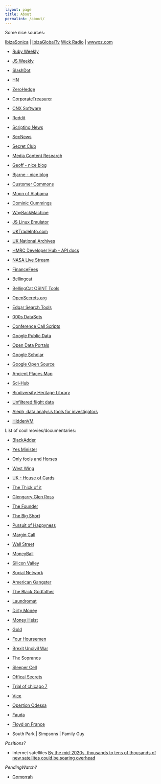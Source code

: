 ```yaml
---
layout: page
title: About
permalink: /about/
---
```


Some nice sources:

[IbizaSonica](http://ibizasonica.com/) | [IbizaGlobalTv](http://ibizaglobal.tv/)
[Wick Radio](https://hackneywicked.co.uk/venues/wick-radio/) | [wwwoz.com](http://wwwoz.com/)

- [Ruby Weekly](https://rubyweekly.com/)
- [JS Weekly](https://javascriptweekly.com/)

- [SlashDot](https://slashdot.org/)
- [HN](https://news.ycombinator.com/)
- [ZeroHedge](https://www.zerohedge.com/)
- [CorporateTreasurer](https://www.thecorporatetreasurer.com/)
- [CNX Software](/2019/09/15/pinetime-smartwatch-companion-pinephone/)
- [Reddit](https://www.reddit.com)
- [Scripting News](http://scripting.com/)
- [SecNews](//en.secnews.gr/)
- [Secret Club](//secret.club/)
- [Media Content Research](//archive.org/details/pub_editor-publisher)
- [Geoff - nice blog](https://www.potaroo.net/)
- [Bjarne - nice blog](http://www.stroustrup.com/index.html)

- [Customer Commons](//customercommons.org/blog/)
- [Moon of Alabama](//www.moonofalabama.org/)
- [Dominic Cummings](//dominiccummings.com/)

- [WayBackMachine](https://archive.org/)
- [JS Linux Emulator](http://s-macke.github.io/jor1k/demos/main.html)

- [UKTradeInfo.com](https://www.uktradeinfo.com/Pages/Home.aspx)
- [UK National Archives](http://www.nationalarchives.gov.uk/webarchive/)
- [HMRC Developer Hub - API docs](https://developer.service.hmrc.gov.uk/api-documentation/docs/api)
- [NASA Live Stream](https://www.youtube.com/watch?v=EEIk7gwjgIM)

- [FinanceFees](https://financefeeds.com/)
- [Bellingcat](https://www.bellingcat.com/)
- [BellingCat OSINT Tools](//bit.ly/bcattools)

- [OpenSecrets.org](http://www.opensecrets.org/)
- [Edgar Search Tools](https://www.sec.gov/edgar/searchedgar/webusers.htm)
- [000s DataSets](https://blog.google/products/search/discovering-millions-datasets-web/)
- [Conference Call Scripts](http://www.conferencecalltranscripts.com/)
- [Google Public Data](https://www.google.co.uk/publicdata/directory#)
- [Open Data Portals](http://dataportals.org/)
- [Google Scholar](https://scholar.google.com/)
- [Google Open Source](https://cs.opensource.google/)
- [Ancient Places Map](https://www.trismegistos.org/geo/index.php)
- [Sci-Hub](https://sci-hub.se/)
- [Biodiversity Heritage Library](https://www.biodiversitylibrary.org/)
- [Unfiltered flight data](https://www.adsbexchange.com/)
- [Aleph, data analysis tools for investigators](https://docs.alephdata.org/)
- [HiddenVM](https://github.com/aforensics/HiddenVM)

List of cool movies/documentaries:

- [BlackAdder](https://en.wikipedia.org/wiki/Blackadder)
- [Yes Minister](https://en.wikipedia.org/wiki/Yes_Minister)
- [Only fools and Horses](https://en.wikipedia.org/wiki/Only_Fools_and_Horses)
- [West Wing](https://en.wikipedia.org/wiki/The_West_Wing)
- [UK - House of Cards](https://www.bbc.co.uk/iplayer/episode/b0082fjd/house-of-cards-episode-1)
- [The Thick of it](https://en.wikipedia.org/wiki/The_Thick_of_It)
- [Glengarry Glen Ross](https://en.wikipedia.org/wiki/Glengarry_Glen_Ross_(film))
- [The Founder](https://en.wikipedia.org/wiki/The_Founder)
- [The Big Short](https://en.wikipedia.org/wiki/The_Big_Short_(film))
- [Pursuit of Happyness](https://en.wikipedia.org/wiki/The_Pursuit_of_Happyness)
- [Margin Call](https://en.wikipedia.org/wiki/Margin_Call)
- [Wall Street](https://en.wikipedia.org/wiki/Wall_Street_(1987_film))
- [MoneyBall](https://en.wikipedia.org/wiki/Moneyball_(film))
- [Silicon Valley](https://en.wikipedia.org/wiki/Silicon_Valley_(TV_series))
- [Social Network](https://en.wikipedia.org/wiki/The_Social_Network)
- [American Gangster](https://en.wikipedia.org/wiki/American_Gangster_(film))
- [The Black Godfather](https://www.netflix.com/gb/title/80173387)
- [Laundromat](https://en.wikipedia.org/wiki/The_Laundromat_(film))
- [Dirty Money](https://www.netflix.com/gb/title/80118100)
- [Money Heist](https://en.wikipedia.org/wiki/Money_Heist)
- [Gold](https://en.wikipedia.org/wiki/Gold_(2016_film))
- [Four Hoursemen](https://www.youtube.com/watch?v=5fbvquHSPJU)
- [Brexit Uncivil War](https://www.channel4.com/programmes/brexit-the-uncivil-war)
- [The Sopranos](https://en.wikipedia.org/wiki/The_Sopranos)
- [Sleeper Cell](https://www.imdb.com/title/tt0465353/)
- [Offical Secrets]()
- [Trial of chicago 7]()
- [Vice]()
- [Opertion Odessa]()
- [Fauda]()
- [Floyd on France](//www.bbc.co.uk/iplayer/episodes/b03j86yd/floyd-on-france)

- South Park | Simpsons | Family Guy 

*Positions?*

- Internet satellites [By the mid-2020s, thousands to tens of thousands of new satellites could be soaring overhead](//www.nature.com/articles/d41586-020-00041-4)

*PendingWatch?*

- [Gomorrah](https://www.google.com/search?q=gomorrah+season+5&oq=gamorra+&aqs=chrome.1.69i57j0l7.2842j1j7&sourceid=chrome&ie=UTF-8)


